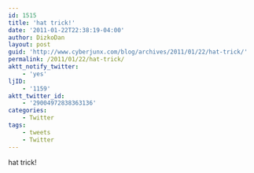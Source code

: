 ```yaml
---
id: 1515
title: 'hat trick!'
date: '2011-01-22T22:38:19-04:00'
author: DizkoDan
layout: post
guid: 'http://www.cyberjunx.com/blog/archives/2011/01/22/hat-trick/'
permalink: /2011/01/22/hat-trick/
aktt_notify_twitter:
    - 'yes'
ljID:
    - '1159'
aktt_twitter_id:
    - '29004972838363136'
categories:
    - Twitter
tags:
    - tweets
    - Twitter
---
```


hat trick!